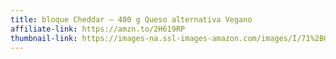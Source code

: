 ```yaml
---
title: bloque Cheddar – 400 g Queso alternativa Vegano
affiliate-link: https://amzn.to/2H619RP
thumbnail-link: https://images-na.ssl-images-amazon.com/images/I/71%2BGLDkNU6L._SX569_.jpg
---
```

